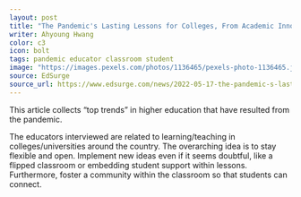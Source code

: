 ```yaml
---
layout: post
title: "The Pandemic's Lasting Lessons for Colleges, From Academic Innovation Leaders"
writer: Ahyoung Hwang
color: c3
icon: bolt
tags: pandemic educator classroom student
image: "https://images.pexels.com/photos/1136465/pexels-photo-1136465.jpeg?auto=compress&cs=tinysrgb&w=1260&h=750&dpr=1"
source: EdSurge
source_url: https://www.edsurge.com/news/2022-05-17-the-pandemic-s-lasting-lessons-for-colleges-from-academic-innovation-leaders
---
```


This article collects “top trends” in higher education that have resulted from the pandemic.
<!--more-->

The educators interviewed are related to learning/teaching in colleges/universities around the country.
The overarching idea is to stay flexible and open.
Implement new ideas even if it seems doubtful, like a flipped classroom or embedding student support within lessons.
Furthermore, foster a community within the classroom so that students can connect.
